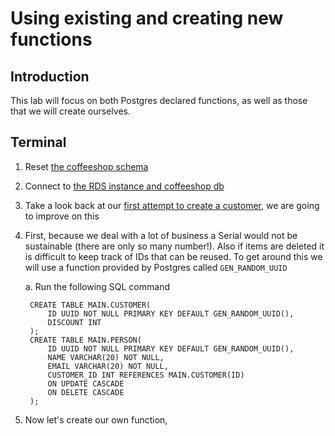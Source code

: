 # Using existing and creating new functions

## Introduction

This lab will focus on both Postgres declared functions, as well as those that we will create ourselves.

## Terminal
1. Reset [the coffeeshop schema](./ddl_dml_lab.md#reset-psql)
2. Connect to [the RDS instance and coffeeshop db](./creating_rds_instance.md#connect-psql)
3. Take a look back at our [first attempt to create a customer](./ddl_dml_lab.md#connect-psql), we are going to improve on this
4. First, because we deal with a lot of business a Serial would not be sustainable (there are only so many number!). Also if items are deleted it is difficult to keep track of IDs that can be reused. To get around this we will use a function provided by Postgres called `GEN_RANDOM_UUID`

    a. Run the following SQL command

        CREATE TABLE MAIN.CUSTOMER(
            ID UUID NOT NULL PRIMARY KEY DEFAULT GEN_RANDOM_UUID(),
            DISCOUNT INT
        );
        CREATE TABLE MAIN.PERSON(
            ID UUID NOT NULL PRIMARY KEY DEFAULT GEN_RANDOM_UUID(),
            NAME VARCHAR(20) NOT NULL,
            EMAIL VARCHAR(20) NOT NULL,
            CUSTOMER_ID INT REFERENCES MAIN.CUSTOMER(ID)
            ON UPDATE CASCADE
            ON DELETE CASCADE
        );
        
5. Now let's create our own function, 